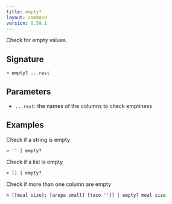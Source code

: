 ```yaml
---
title: empty?
layout: command
version: 0.59.1
---
```


Check for empty values.

## Signature

```> empty? ...rest```

## Parameters

 -  `...rest`: the names of the columns to check emptiness

## Examples

Check if a string is empty
```shell
> '' | empty?
```

Check if a list is empty
```shell
> [] | empty?
```

Check if more than one column are empty
```shell
> [[meal size]; [arepa small] [taco '']] | empty? meal size
```

